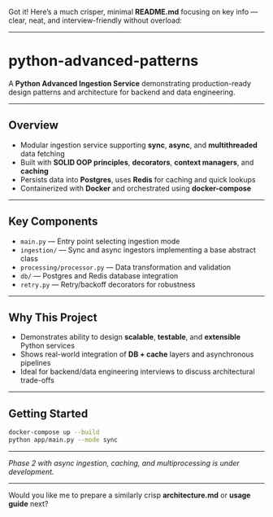 Got it! Here’s a much crisper, minimal **README.md** focusing on key info — clear, neat, and interview-friendly without overload:

---

# python-advanced-patterns

A **Python Advanced Ingestion Service** demonstrating production-ready design patterns and architecture for backend and data engineering.

---

## Overview

* Modular ingestion service supporting **sync**, **async**, and **multithreaded** data fetching
* Built with **SOLID OOP principles**, **decorators**, **context managers**, and **caching**
* Persists data into **Postgres**, uses **Redis** for caching and quick lookups
* Containerized with **Docker** and orchestrated using **docker-compose**

---

## Key Components

* `main.py` — Entry point selecting ingestion mode
* `ingestion/` — Sync and async ingestors implementing a base abstract class
* `processing/processor.py` — Data transformation and validation
* `db/` — Postgres and Redis database integration
* `retry.py` — Retry/backoff decorators for robustness

---

## Why This Project

* Demonstrates ability to design **scalable**, **testable**, and **extensible** Python services
* Shows real-world integration of **DB + cache** layers and asynchronous pipelines
* Ideal for backend/data engineering interviews to discuss architectural trade-offs

---

## Getting Started

```bash
docker-compose up --build
python app/main.py --mode sync
```

---

*Phase 2 with async ingestion, caching, and multiprocessing is under development.*

---

Would you like me to prepare a similarly crisp **architecture.md** or **usage guide** next?
